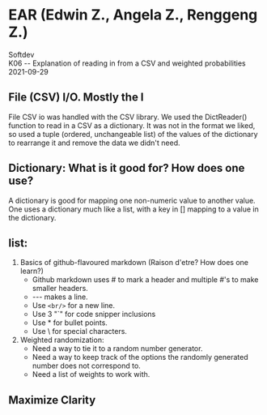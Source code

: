 # EAR (Edwin Z., Angela Z., Renggeng Z.)
Softdev <br/>
K06 -- Explanation of reading in from a CSV and weighted probabilities <br/>
2021-09-29 <br/>

## File (CSV) I/O. Mostly the I
File CSV io was handled with the CSV library. We used the DictReader() function to read in a CSV as a dictionary. It was not in the format we liked, so used a tuple (ordered, unchangeable list) of the values of the dictionary to rearrange it and remove the data we didn't need.
## Dictionary: What is it good for? How does one use?
A dictionary is good for mapping one non-numeric value to another value. One uses a dictionary much like a list, with a key in [] mapping to a value in the dictionary.
## list:
1. Basics of github-flavoured markdown (Raison d'etre? How does one learn?)
	* Github markdown uses # to mark a header and multiple #'s to make smaller headers.
	* --- makes a line.
	* Use ```<br/>``` for a new line.
	* Use 3 "\`" for code snipper inclusions
	* Use * for bullet points.
	* Use \\ for special characters.
2. Weighted randomization:
	* Need a way to tie it to a random number generator.
	* Need a way to keep track of the options the randomly generated number does not correspond to.
	* Need a list of weights to work with.
## Maximize Clarity
